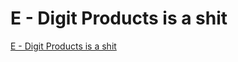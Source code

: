 # E - Digit Products is a shit
[E - Digit Products is a shit](https://aiwithcloud.com/2022/09/14/e___digit_products_is_a_shit/)